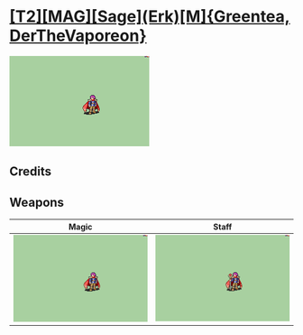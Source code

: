 # [\[T2\]\[MAG\]\[Sage\]\(Erk\)\[M\]{Greentea, DerTheVaporeon}](./)

<img src="./6.%20Magic/Magic_000.png" alt="[T2][MAG][Sage](Erk)[M]{Greentea, DerTheVaporeon} standing" />

## Credits



## Weapons


|Magic |Staff |
|  :---: | :---: |
| <img alt="Magic animation" src="./6.%20Magic/Magic.gif" /> | <img alt="Staff animation" src="./7.%20Staff/Staff.gif" /> |
